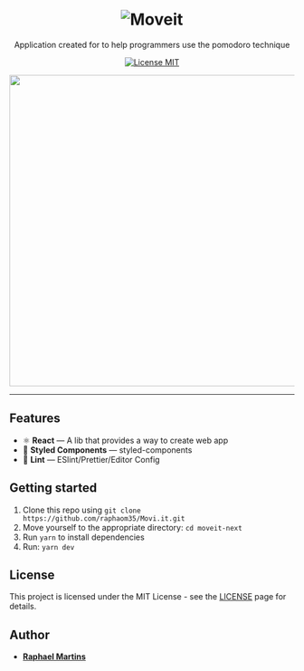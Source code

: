 <h1 align="center">
<br>
  <img src="https://github.com/raphaom35/Movi.it/blob/main/moveit-next/public/logo-full.svg" widht alt="Moveit">
<br>
</h1>

<p align="center">
Application created for to help programmers use the pomodoro technique
</p>

<p align="center">
  <a href="https://opensource.org/licenses/MIT">
    <img src="https://img.shields.io/badge/License-MIT-blue.svg" alt="License MIT">
  </a>
</p>

<div align="center">
<img src="/moveit.gif" width="550" />

</div>

<hr />

## Features

- ⚛️ **React** — A lib that provides a way to create web app
- 💅 **Styled Components** — styled-components
- 💖 **Lint** — ESlint/Prettier/Editor Config

## Getting started

1. Clone this repo using `git clone https://github.com/raphaom35/Movi.it.git`
2. Move yourself to the appropriate directory: `cd moveit-next`<br />
3. Run `yarn` to install dependencies<br />
4. Run: `yarn dev`

## License

This project is licensed under the MIT License - see the [LICENSE](https://opensource.org/licenses/MIT) page for details.

## Author

- [**Raphael Martins**](https://www.linkedin.com/in/raphaelmartinsdev)
